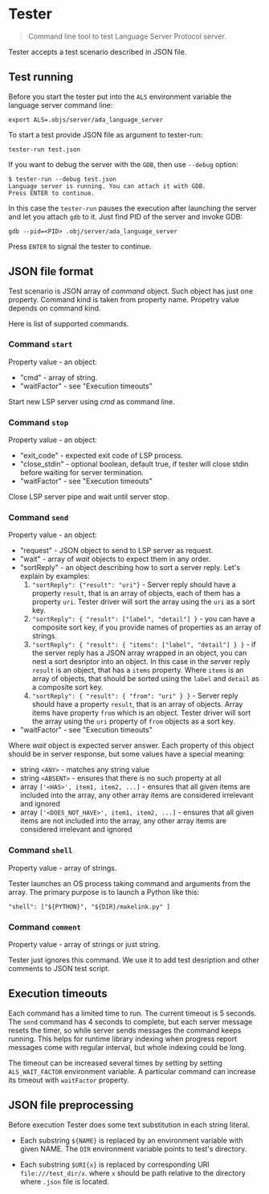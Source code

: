 Tester
======

> Command line tool to test Language Server Protocol server.

Tester accepts a test scenario described in JSON file.

Test running
------------

Before you start the tester put into the `ALS` environment
variable the language server command line:

```
export ALS=.objs/server/ada_language_server
```

To start a test provide JSON file as argument to tester-run:
```
tester-run test.json
```

If you want to debug the server with the `GDB`, then use
`--debug` option:
```
$ tester-run --debug test.json
Language server is running. You can attach it with GDB.
Press ENTER to continue.
```

In this case the `tester-run` pauses the execution after
launching the server and let you attach `gdb` to it.
Just find PID of the server and invoke GDB:
```
gdb --pid=<PID> .obj/server/ada_language_server
```

Press `ENTER` to signal the tester to continue.


JSON file format
----------------

Test scenario is JSON array of _command_ object. Such object has
just one property. Command kind is taken from property name.
Propetry value depends on command kind.

Here is list of supported commands.

### Command `start`

Property value - an object:
 * "cmd" - array of string.
 * "waitFactor" - see "Execution timeouts"

Start new LSP server using _cmd_ as command line.

### Command `stop`

Property value - an object:
 * "exit_code" - expected exit code of LSP process.
 * "close_stdin" - optional boolean, default true, if tester will close stdin
   before waiting for server termination.
 * "waitFactor" - see "Execution timeouts"

Close LSP server pipe and wait until server stop.

### Command `send`
Property value - an object:

 * "request" - JSON object to send to LSP server as request.
 * "wait" - array of _wait_ objects to expect them in any order.
 * "sortReply" - an object describing how to sort a server reply. Let's
   explain by examples:
    1.  `"sortReply": {"result": "uri"}` - Server reply should have a property
       `result`, that is an array of objects, each of them has a property
       `uri`. Tester driver will sort the array using the `uri` as a sort key.
    2. `"sortReply": { "result": ["label", "detail"] }` - you can have a
       composite sort key, if you provide names of properties as an array
       of strings.
    3. `"sortReply": { "result": { "items": ["label", "detail"] } }` - if the
       server reply has a JSON array wrapped in an object, you can nest a sort
       desriptor into an object. In this case in the server reply `result` is
       an object, that has a `items` property. Where `items` is an array of
       objects, that should be sorted using the `label` and `detail` as a
       composite sort key.
    4. `"sortReply": { "result": { "from": "uri" } }` - Server reply should
       have a property `result`, that is an array of objects. Array items
       have property `from` which is an object. Tester driver will sort the
       array using the `uri` property of `from` objects as a sort key.
 * "waitFactor" - see "Execution timeouts"

Where _wait_ object is expected server answer. Each property of this object
should be in server response, but some values have a special meaning:
 * string `<ANY>`  - matches any string value
 * string `<ABSENT>` - ensures that there is no such property at all
 * array `['<HAS>', item1, item2, ...]` - ensures that all given items are
   included into the array, any other array items are considered irrelevant and ignored
 * array `['<DOES_NOT_HAVE>', item1, item2, ...]` - ensures that all given items are
   not included into the array, any other array items are considered irrelevant and ignored

### Command `shell`

Property value - array of strings.

Tester launches an OS process taking command and arguments from the array.
The primary purpose is to launch a Python like this:

    "shell": ["${PYTHON}", "${DIR}/makelink.py" ]

### Command `comment`

Property value - array of strings or just string.

Tester just ignores this command. We use it to add test desription and other
comments to JSON test script.

Execution timeouts
------------------

Each command has a limited time to run. The current timeout is 5 seconds.
The `send` command has 4 seconds to complete, but each server message resets
the timer, so while server sends messages the command keeps running.
This helps for runtime library indexing when progress report messages come
with regular interval, but whole indexing could be long.

The timeout can be increased several times by setting by setting
`ALS_WAIT_FACTOR` environment variable. A particular command can increase
its timeout with `waitFactor` property.

JSON file preprocessing
-----------------------

Before execution Tester does some text substitution in each string literal.
 * Each substring `${NAME}` is replaced by an environment variable with
given NAME. The `DIR` environment variable points to test's directory.

 * Each substring `$URI{x}` is replaced by corresponding URI `file:///test_dir/x`.
where `x` should be path relative to the directory where `.json` file is located.

